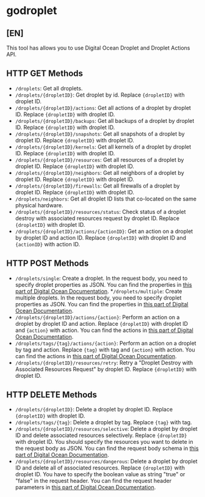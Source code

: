 # godroplet

## [EN]

This tool has allows you to use Digital Ocean Droplet and Droplet Actions API.

## HTTP GET Methods

* `/droplets`: Get all droplets.
* `/droplets/{dropletID}`: Get droplet by id. Replace `{dropletID}` with droplet ID.
* `/droplets/{dropletID}/actions`: Get all actions of a droplet by droplet ID. Replace `{dropletID}` with droplet ID.
* `/droplets/{dropletID}/backups`: Get all backups of a droplet by droplet ID. Replace `{dropletID}` with droplet ID.
* `/droplets/{dropletID}/snapshots`: Get all snapshots of a droplet by droplet ID. Replace `{dropletID}` with droplet ID.
* `/droplets/{dropletID}/kernels`: Get all kernels of a droplet by droplet ID. Replace `{dropletID}` with droplet ID.
* `/droplets/{dropletID}/resources`: Get all resources of a droplet by droplet ID. Replace `{dropletID}` with droplet ID.
* `/droplets/{dropletID}/neighbors`: Get all neighbors of a droplet by droplet ID. Replace `{dropletID}` with droplet ID.
* `/droplets/{dropletID}/firewalls`: Get all firewalls of a droplet by droplet ID. Replace `{dropletID}` with droplet ID.
* `/droplets/neighbors`: Get all droplet ID lists that co-located on the same physical hardware.
* `/droplets/{dropletID}/resources/status`: Check status of a droplet destroy with associated resources request by droplet ID. Replace `{dropletID}` with droplet ID.
* `/droplets/{dropletID}/actions/{actionID}`: Get an action on a droplet by droplet ID and action ID. Replace `{dropletID}` with droplet ID and `{actionID}` with action ID.

## HTTP POST Methods

* `/droplets/single`: Create a droplet. In the request body, you need to specify droplet properties as JSON. You can find the properties in [this part of Digital Ocean Documentation](https://docs.digitalocean.com/reference/api/api-reference/#operation/droplets_create).
*`/droplets/multiple`: Create multiple droplets. In the request body, you need to specify droplet properties as JSON. You can find the properties in [this part of Digital Ocean Documentation](https://docs.digitalocean.com/reference/api/api-reference/#operation/droplets_create).
* `/droplets/{dropletID}/actions/{action}`: Perform an action on a droplet by droplet ID and action. Replace `{dropletID}` with droplet ID and `{action}` with action. You can find the actions in [this part of Digital Ocean Documentation](https://docs.digitalocean.com/reference/api/api-reference/#operation/dropletActions_post).
* `/droplets/tags/{tag}/actions/{action}`: Perform an action on a droplet by tag and action. Replace `{tag}` with tag and `{action}` with action. You can find the actions in [this part of Digital Ocean Documentation](https://docs.digitalocean.com/reference/api/api-reference/#operation/dropletActions_post_byTag).
* `/droplets/{dropletID}/resources/retry`: Retry a "Droplet Destroy with Associated Resources Request" by droplet ID. Replace `{dropletID}` with droplet ID.

## HTTP DELETE Methods

* `/droplets/{dropletID}`: Delete a droplet by droplet ID. Replace `{dropletID}` with droplet ID.
* `/droplets/tags/{tag}`: Delete a droplet by tag. Replace `{tag}` with tag.
* `/droplets/{dropletID}/resources/selective`: Delete a droplet by droplet ID and delete associated resources selectively. Replace `{dropletID}` with droplet ID. You should specify the resources you want to delete in the request body as JSON. You can find the request body schema in [this part of Digital Ocean Documentation](https://docs.digitalocean.com/reference/api/api-reference/#operation/droplets_destroy_withAssociatedResourcesSelective).
* `/droplets/{dropletID}/resources/dangerous`: Delete a droplet by droplet ID and delete all of associated resources. Replace `{dropletID}` with droplet ID. You have to specify the boolean value as string "true" or "false" in the request header. You can find the request header parameters in [this part of Digital Ocean Documentation](https://docs.digitalocean.com/reference/api/api-reference/#operation/droplets_destroy_withAssociatedResourcesDangerous).
